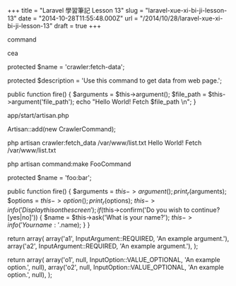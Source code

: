 +++
title = "Laravel 學習筆記 Lesson 13"
slug = "laravel-xue-xi-bi-ji-lesson-13"
date = "2014-10-28T11:55:48.000Z"
url = "/2014/10/28/laravel-xue-xi-bi-ji-lesson-13"
draft = true
+++

command

cea

protected $name = 'crawler:fetch-data';

protected $description = 'Use this command to get data from web page.';

public function fire()
	{
		$arguments = $this->argument();
		$file_path = $this->argument('file_path');
		echo "Hello World! Fetch $file_path \n";
	}

app/start/artisan.php

Artisan::add(new CrawlerCommand);

php artisan crawler:fetch_data /var/www/list.txt
Hello World! Fetch /var/www/list.txt

php artisan command:make FooCommand

protected $name = 'foo:bar';

public function fire()
	{
		$arguments = $this->argument();
		print_r($arguments);
		$options = $this->option();
		print_r($options);
		$this->info('Display this on the screen');
		if ($this->confirm('Do you wish to continue? [yes|no]'))
		{
    		$name = $this->ask('What is your name?');
    		$this->info('Your name: '.$name);
		}
	}
    
    
 return array(
			array('a1', InputArgument::REQUIRED, 'An example argument.'),
			array('a2', InputArgument::REQUIRED, 'An example argument.'),
		);
        
 return array(
			array('o1', null, InputOption::VALUE_OPTIONAL, 'An example option.', null),
			array('o2', null, InputOption::VALUE_OPTIONAL, 'An example option.', null),
		);